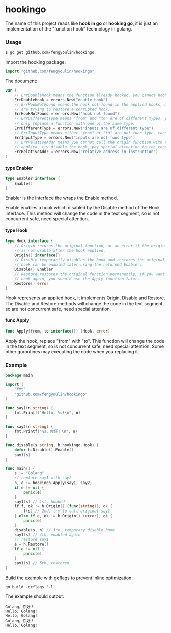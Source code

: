 # hookingo #

The name of this project reads like **hook in go** or **hooking go**, it is just an implementation of the "function hook" technology in golang.

### Usage
```shell script
$ go get github.com/fengyoulin/hookingo
```
Import the hooking package:
```go
import "github.com/fengyoulin/hookingo"
```
The document:
```go
var (
	// ErrDoubleHook means the function already hooked, you cannot hook it again.
	ErrDoubleHook = errors.New("double hook")
	// ErrHookNotFound means the hook not found in the applied hooks, maybe you
	// are trying to restore a corrupted hook.
	ErrHookNotFound = errors.New("hook not found")
	// ErrDifferentType means "from" and "to" are of different types, you should
	// only replace a function with one of the same type.
	ErrDifferentType = errors.New("inputs are of different type")
	// ErrInputType means either "from" or "to" are not func type, cannot apply.
	ErrInputType = errors.New("inputs are not func type")
	// ErrRelativeAddr means you cannot call the origin function with the hook
	// applied, try disable the hook, pay special attention to the concurrency.
	ErrRelativeAddr = errors.New("relative address in instruction")
)
```

#### type Enabler

```go
type Enabler interface {
	Enable()
}
```

Enabler is the interface the wraps the Enable method.

Enable enables a hook which disabled by the Disable method of the Hook
interface. This method will change the code in the text segment, so is
not concurrent safe, need special attention.

#### type Hook

```go
type Hook interface {
	// Origin returns the original function, or an error if the original function
	// is not usable after the hook applied.
	Origin() interface{}
	// Disable temporarily disables the hook and restores the original function, the
	// hook can be enabled later using the returned Enabler.
	Disable() Enabler
	// Restore restores the original function permanently, if you want to enable the
	// hook again, you should use the Apply function later.
	Restore() error
}
```

Hook represents an applied hook, it implements Origin, Disable and Restore. The
Disable and Restore methods will change the code in the text segment, so are not
concurrent safe, need special attention.

#### func  Apply

```go
func Apply(from, to interface{}) (Hook, error)
```
Apply the hook, replace "from" with "to". This function will change the code in
the text segment, so is not concurrent safe, need special attention.  Some other
goroutines may executing the code when you replacing it.

### Example
```go
package main

import (
	"fmt"
	"github.com/fengyoulin/hookingo"
)

func say1(n string) {
	fmt.Printf("Hello, %s!\n", n)
}

func say2(n string) {
	fmt.Printf("%s，你好！\n", n)
}

func disable(s string, h hookingo.Hook) {
	defer h.Disable().Enable()
	say1(s)
}

func main() {
	s := "Golang"
	// replace say1 with say2
	h, e := hookingo.Apply(say1, say2)
	if e != nil {
		panic(e)
	}
	say1(s) // 1st, hooked
	if f, ok := h.Origin().(func(string)); ok {
		f(s) // 2nd, try to call original say1
	} else if e, ok := h.Origin().(error); ok {
		panic(e)
	}
	disable(s, h) // 3rd, temporary disable hook
	say1(s) // 4th, enabled again
	// restore say1
	e = h.Restore()
	if e != nil {
		panic(e)
	}
	say1(s) // 5th, restored
}
```
Build the example with gcflags to prevent inline optimization:
```shell script
go build -gcflags '-l'
```
The example should output:
```shell script
Golang，你好！
Hello, Golang!
Hello, Golang!
Golang，你好！
Hello, Golang!
```